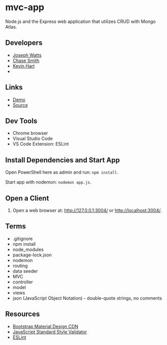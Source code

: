 # mvc-app

Node.js and the Express web application that utilizes CRUD with Mongo Atlas.

## Developers

- [Joseph Watts](http://josephwatts.me/about-me/)
- [Chase Smith](https://cweltonsmith.github.io/about-me/)
- [Kevin Hart](https://khart0012.github.io/about-me/)
-

## Links

- [Demo](https://whispering-badlands-70468.herokuapp.com/)
- [Source](https://github.com/JosephCW/mvc-app)

## Dev Tools

- Chrome browser
- Visual Studio Code
- VS Code Extension: ESLint

## Install Dependencies and Start App

Open PowerShell here as admin and run: `npm install`.

Start app with nodemon: `nodemon app.js`.

## Open a Client

1. Open a web browser at: <http://127.0.0.1:3004/> or <http://localhost:3004/>.

## Terms

- .gitignore
- npm install
- node_modules
- package-lock.json
- nodemon
- routing
- data seeder
- MVC
- controller
- model
- views
- json (JavaScript Object Notation) - double-quote strings, no comments

## Resources

- [Bootstrap Material Design CDN](https://mdbootstrap.com/md-bootstrap-cdn/)
- [JavaScript Standard Style Validator](https://standardjs.com/demo.html)
- [ESLint](https://eslint.org/)
